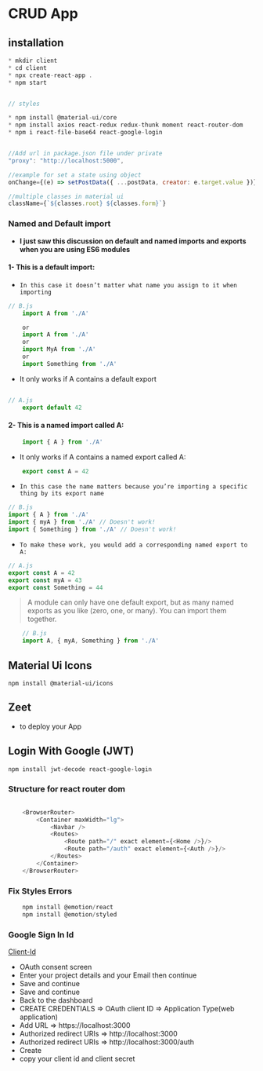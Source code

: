 # CRUD App

## installation

```javaScript
* mkdir client
* cd client
* npx create-react-app .
* npm start


// styles

* npm install @material-ui/core
* npm install axios react-redux redux-thunk moment react-router-dom
* npm i react-file-base64 react-google-login


//Add url in package.json file under private
"proxy": "http://localhost:5000",

//example for set a state using object
onChange={(e) => setPostData({ ...postData, creator: e.target.value })}

//multiple classes in material ui
className={`${classes.root} ${classes.form}`}
```

### Named and Default import

* **I just saw this discussion on default and named imports and exports when you are using ES6 modules**

#### 1- **This is a default import:**

* `In this case it doesn’t matter what name you assign to it when importing`

```javascript
// B.js
    import A from './A'

    or
    import A from './A'
    or
    import MyA from './A'
    or
    import Something from './A'
```

* It only works if A contains a default export

```javascript

// A.js
    export default 42
```

#### **2- This is a named import called A:**

```javascript
    import { A } from './A'
```

* It only works if A contains a named export called A:

```javascript
    export const A = 42
```

* `In this case the name matters because you’re importing a specific thing by its export name`

```javascript
// B.js
import { A } from './A'
import { myA } from './A' // Doesn't work!
import { Something } from './A' // Doesn't work!
```

* `To make these work, you would add a corresponding named export to A:`

```javascript
// A.js
export const A = 42
export const myA = 43
export const Something = 44
```

> A module can only have one default export, but as many named exports as you like (zero, one, or many). You can import them together.

```javascript
    // B.js
    import A, { myA, Something } from './A'
```

## Material Ui Icons

``npm install @material-ui/icons``

## Zeet

* to deploy your App

## Login With Google (JWT)

```bash
npm install jwt-decode react-google-login
```

### Structure for react router dom

```javascript

    <BrowserRouter>
        <Container maxWidth="lg">
            <Navbar />
            <Routes>
                <Route path="/" exact element={<Home />}/>
                <Route path="/auth" exact element={<Auth />}/>
            </Routes>
        </Container>
    </BrowserRouter>
```

### Fix Styles Errors

```javaScript
    npm install @emotion/react 
    npm install @emotion/styled
```

### Google Sign In Id

[Client-Id](https://console.cloud.google.com/apis/)

* OAuth consent screen
* Enter your project details and your Email then continue
* Save and continue
* Save and continue
* Back to the dashboard
* CREATE CREDENTIALS => OAuth client ID => Application Type(web application)
* Add URL => https://localhost:3000
* Authorized redirect URIs =>  http://localhost:3000
* Authorized redirect URIs =>  http://localhost:3000/auth
* Create
* copy your client id and client secret
